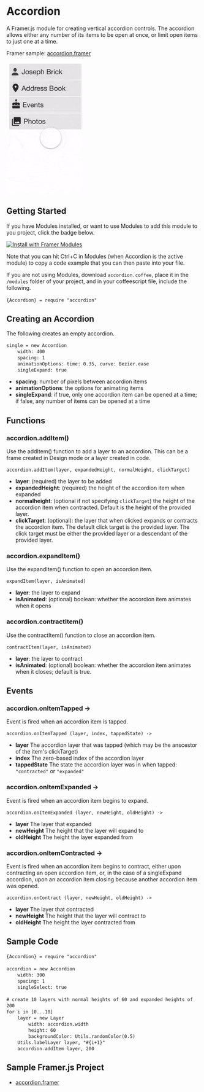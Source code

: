 # Accordion
A Framer.js module for creating vertical accordion controls. The accordion allows either any number of its items to be open at once, or limit open items to just one at a time.

Framer sample: [accordion.framer](https://framer.cloud/tIdTw)

<img src="/readme_images/accordion_example.gif" width="200">

## Getting Started

If you have Modules installed, or want to use Modules to add this module to you project, click the badge below.

<a href='https://open.framermodules.com/Accordion'>
    <img alt='Install with Framer Modules'
    src='https://www.framermodules.com/assets/badge@2x.png' width='160' height='40' />
</a>

Note that you can hit Ctrl+C in Modules (when Accordion is the active module) to copy a code example that you can then paste into your file. 

If you are not using Modules, download `accordion.coffee`, place it in the `/modules` folder of your project, and in your coffeescript file, include the following.

`{Accordion} = require "accordion"`

## Creating an Accordion
The following creates an empty accordion.
```
single = new Accordion
	width: 400
	spacing: 1
	animationOptions: time: 0.35, curve: Bezier.ease
	singleExpand: true
```
* **spacing**: number of pixels between accordion items
* **animationOptions**: the options for animating items
* **singleExpand**: if true, only one accordion item can be opened at a time; if false, any number of items can be opened at a time
## Functions
### accordion.addItem()
Use the addItem() function to add a layer to an accordion. This can be a frame created in Design mode or a layer created in code. 
```
accordion.addItem(layer, expandedHeight, normalHeight, clickTarget)
```
* **layer**: (required) the layer to be added
* **expandedHeight**: (required) the height of the accordion item when expanded
* **normalheight**: (optional if not specifying `clickTarget`) the height of the accordion item when contracted. Default is the height of the provided layer.
* **clickTarget**: (optional): the layer that when clicked expands or contracts the accordion item. The default click target is the provided layer. The click target must be either the provided layer or a descendant of the provided layer.
### accordion.expandItem()
Use the expandItem() function to open an accordion item.
```
expandItem(layer, isAnimated)
```
* **layer**: the layer to expand
* **isAnimated**: (optional) boolean: whether the accordion item animates when it opens

### accordion.contractItem()
Use the contractItem() function to close an accordion item.
```
contractItem(layer, isAnimated)
```
* **layer**: the layer to contract
* **isAnimated**: (optional) boolean: whether the accordion item animates when it closes; default is true.

## Events

### accordion.onItemTapped ->
Event is fired when an accordion item is tapped.
```
accordion.onItemTapped (layer, index, tappedState) ->
```
* **layer** The accordion layer that was tapped (which may be the anscestor of the item's clickTarget)
* **index** The zero-based index of the accordion layer
* **tappedState** The state the accordion layer was in when tapped: `"contracted"` or `"expanded"`

### accordion.onItemExpanded ->
Event is fired when an accordion item begins to expand.
```
accordion.onItemExpanded (layer, newHeight, oldHeight) ->
```
* **layer** The layer that expanded
* **newHeight** The height that the layer will expand to
* **oldHeight** The height the layer expanded from

### accordion.onItemContracted ->
Event is fired when an accordion item begins to contract, either upon contracting an open accordion item, or, in the case of a singleExpand accordion, upon an accordion item closing because another accordion item was opened.
```
accordion.onContract (layer, newHeight, oldHeight) ->
```
* **layer** The layer that contracted
* **newHeight** The height that the layer will contract to
* **oldHeight** The height the layer contracted from
## Sample Code
```
{Accordion} = require "accordion"

accordion = new Accordion
	width: 300
	spacing: 1
	singleSelect: true
	
# create 10 layers with normal heights of 60 and expanded heights of 200
for i in [0...10]
	layer = new Layer
		width: accordion.width
		height: 60
		backgroundColor: Utils.randomColor(0.5)
	Utils.labelLayer layer, "#{i+1}"
	accordion.addItem layer, 200
```
## Sample Framer.js Project
* [accordion.framer](https://framer.cloud/tIdTw)
